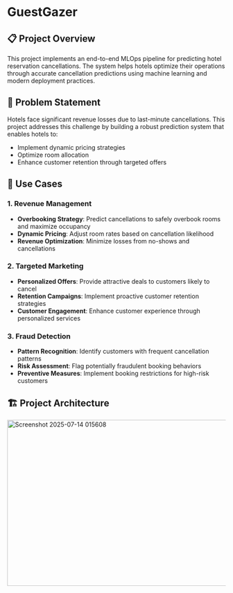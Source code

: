 # GuestGazer

## 📋 Project Overview

This project implements an end-to-end MLOps pipeline for predicting hotel reservation cancellations. The system helps hotels optimize their operations through accurate cancellation predictions using machine learning and modern deployment practices.

## 🎯 Problem Statement

Hotels face significant revenue losses due to last-minute cancellations. This project addresses this challenge by building a robust prediction system that enables hotels to:
- Implement dynamic pricing strategies
- Optimize room allocation
- Enhance customer retention through targeted offers

## 🏨 Use Cases

### 1. Revenue Management
- **Overbooking Strategy**: Predict cancellations to safely overbook rooms and maximize occupancy
- **Dynamic Pricing**: Adjust room rates based on cancellation likelihood
- **Revenue Optimization**: Minimize losses from no-shows and cancellations

### 2. Targeted Marketing
- **Personalized Offers**: Provide attractive deals to customers likely to cancel
- **Retention Campaigns**: Implement proactive customer retention strategies
- **Customer Engagement**: Enhance customer experience through personalized services

### 3. Fraud Detection
- **Pattern Recognition**: Identify customers with frequent cancellation patterns
- **Risk Assessment**: Flag potentially fraudulent booking behaviors
- **Preventive Measures**: Implement booking restrictions for high-risk customers

## 🏗️ Project Architecture

<img width="1727" height="383" alt="Screenshot 2025-07-14 015608" src="https://github.com/user-attachments/assets/a2ffb570-6e09-45c3-8ea6-bc282783e9f3" />

